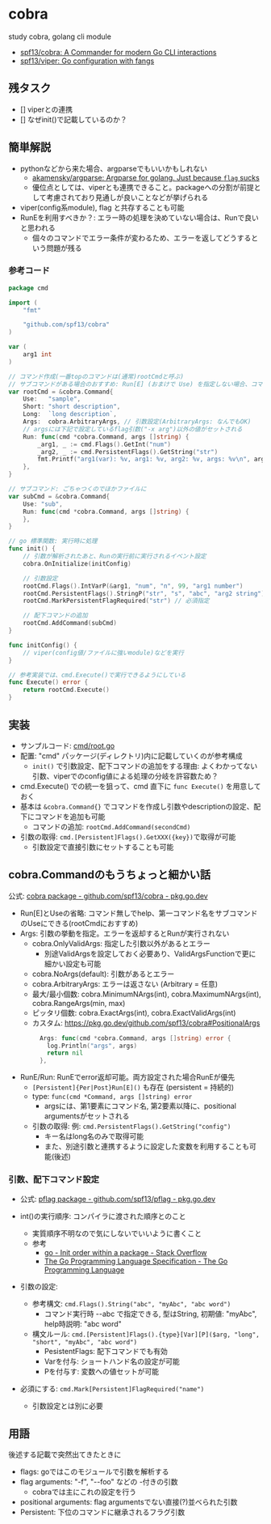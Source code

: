 # cobra

study cobra, golang cli module

- [spf13/cobra: A Commander for modern Go CLI interactions](https://github.com/spf13/cobra)
- [spf13/viper: Go configuration with fangs](https://github.com/spf13/viper)

## 残タスク

- [] viperとの連携
- [] なぜinit()で記載しているのか？

## 簡単解説

- pythonなどから来た場合、argparseでもいいかもしれない
  - [akamensky/argparse: Argparse for golang. Just because `flag` sucks](https://github.com/akamensky/argparse)
  - 優位点としては、viperとも連携できること。packageへの分割が前提として考慮されており見通しが良いことなどが挙げられる
- viper(config系module), flag と共存することも可能
- RunEを利用すべきか？: エラー時の処理を決めていない場合は、Runで良いと思われる
  - 個々のコマンドでエラー条件が変わるため、エラーを返してどうするという問題が残る

### 参考コード

```go
package cmd

import (
	"fmt"

	"github.com/spf13/cobra"
)

var (
	arg1 int
)

// コマンド作成(一番topのコマンドは(通常)rootCmdと呼ぶ)
// サブコマンドがある場合のおすすめ: Run[E] (おまけで Use) を指定しない場合、コマンドなしの場合helpが出るうになる
var rootCmd = &cobra.Command{
	Use:   "sample",
	Short: "short description",
	Long:  `long description`,
	Args:  cobra.ArbitraryArgs, // 引数設定(ArbitraryArgs: なんでもOK)
	// argsには下記で設定しているflag引数("-x arg")以外の値がセットされる
	Run: func(cmd *cobra.Command, args []string) {
		_arg1, _ := cmd.Flags().GetInt("num")
		_arg2, _ := cmd.PersistentFlags().GetString("str")
		fmt.Printf("arg1(var): %v, arg1: %v, arg2: %v, args: %v\n", arg1, _arg1, _arg2, args)
	},
}

// サブコマンド: ごちゃつくのでほかファイルに
var subCmd = &cobra.Command{
	Use: "sub",
	Run: func(cmd *cobra.Command, args []string) {
	},
}

// go 標準関数: 実行時に処理
func init() {
	// 引数が解析されたあと、Runの実行前に実行されるイベント設定
	cobra.OnInitialize(initConfig)

	// 引数設定
	rootCmd.Flags().IntVarP(&arg1, "num", "n", 99, "arg1 number")
	rootCmd.PersistentFlags().StringP("str", "s", "abc", "arg2 string")
	rootCmd.MarkPersistentFlagRequired("str") // 必須指定

	// 配下コマンドの追加
	rootCmd.AddCommand(subCmd)
}

func initConfig() {
	// viper(config値/ファイルに強いmodule)などを実行
}

// 参考実装では、cmd.Execute()で実行できるようにしている
func Execute() error {
	return rootCmd.Execute()
}
```


## 実装

- サンプルコード: [cmd/root.go](./cmd/root.go)
- 配置: "cmd" パッケージ(ディレクトリ)内に記載していくのが参考構成
  - `init()` で引数設定、配下コマンドの追加をする理由: よくわかってない 引数、viperでのconfig値による処理の分岐を許容数ため？
- cmd.Execute() での統一を狙って、cmd 直下に `func Execute()` を用意しておく
- 基本は `&cobra.Command{}` でコマンドを作成し引数やdescriptionの設定、配下にコマンドを追加も可能
  - コマンドの追加: `rootCmd.AddCommand(secondCmd)`
- 引数の取得: `cmd.[Persistent]Flags().GetXXX({key})`で取得が可能
  - 引数設定で直接引数にセットすることも可能

## cobra.Commandのもうちょっと細かい話

公式: [cobra package \- github\.com/spf13/cobra \- pkg\.go\.dev](https://pkg.go.dev/github.com/spf13/cobra#Command)

- Run[E]とUseの省略: コマンド無しでhelp、第一コマンド名をサブコマンドのUseにできる(rootCmdにおすすめ)
- Args: 引数の挙動を指定。エラーを返却するとRunが実行されない
  - cobra.OnlyValidArgs: 指定した引数以外があるとエラー
    - 別途ValidArgsを設定しておく必要あり、ValidArgsFunctionで更に細かい設定も可能
  - cobra.NoArgs(default): 引数があるとエラー
  - cobra.ArbitraryArgs: エラーは返さない (Arbitrary = 任意)
  - 最大/最小個数: cobra.MinimumNArgs(int), cobra.MaximumNArgs(int), cobra.RangeArgs(min, max)
  - ピッタリ個数: cobra.ExactArgs(int), cobra.ExactValidArgs(int)
  - カスタム: https://pkg.go.dev/github.com/spf13/cobra#PositionalArgs
    ```go
      Args: func(cmd *cobra.Command, args []string) error {
        log.Println("args", args)
        return nil
      },
    ```
- RunE/Run: RunEでerror返却可能。両方設定された場合RunEが優先
  - `[Persistent]{Per|Post}Run[E]()` も存在 (persistent = 持続的)
  - type: `func(cmd *Command, args []string) error`
    - argsには、第1要素にコマンド名, 第2要素以降に、positional argumentsがセットされる
  - 引数の取得: 例: `cmd.PersistentFlags().GetString("config")`
    - キー名はlong名のみで取得可能
    - また、別途引数と連携するように設定した変数を利用することも可能(後述)

### 引数、配下コマンド設定

- 公式: [pflag package \- github\.com/spf13/pflag \- pkg\.go\.dev](https://pkg.go.dev/github.com/spf13/pflag#FlagSet)

- int()の実行順序: コンパイラに渡された順序とのこと
  - 実質順序不明なので気にしないでいいように書くこと
  - 参考
    - [go \- Init order within a package \- Stack Overflow](https://stackoverflow.com/questions/32829538/init-order-within-a-package)
    - [The Go Programming Language Specification \- The Go Programming Language](https://go.dev/ref/spec#Package_initialization)
- 引数の設定:
  - 参考構文: `cmd.Flags().String("abc", "myAbc", "abc word")`
    - コマンド実行時 --abc で指定できる,  型はString, 初期値: "myAbc", help時説明: "abc word"
  - 構文ルール: `cmd.[Persistent]Flags().{type}[Var][P]($arg, "long", "short", "myAbc", "abc word")`
    - PesistentFlags: 配下コマンドでも有効
    - Varを付与: ショートハンド名の設定が可能
    - Pを付与す: 変数への値セットが可能
- 必須にする: `cmd.Mark[Persistent]FlagRequired("name")`
  - 引数設定とは別に必要

## 用語

後述する記載で突然出てきたときに

- flags: goではこのモジュールで引数を解析する
- flag arguments: "-f", "--foo" などの -付きの引数
  - cobraでは主にこれの設定を行う
- positional arguments: flag argumentsでない直接(?)並べられた引数
- Persistent: 下位のコマンドに継承されるフラグ引数
